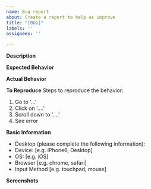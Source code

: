 ```yaml
---
name: Bug report
about: Create a report to help us improve
title: "[BUG]"
labels: ''
assignees: ''

---
```


**Description**

<!-- a general description goes here -->

**Expected Behavior**

<!-- a general description of what was the expected behavior or result -->

**Actual Behavior**

<!-- a general description of what really happened -->

**To Reproduce**
Steps to reproduce the behavior:
1. Go to '...'
2. Click on '....'
3. Scroll down to '....'
4. See error

**Basic Information**

 - Desktop (please complete the following information):
 - Device: [e.g. iPhone6, Desktop]
 - OS: [e.g. iOS]
 - Browser [e.g. chrome, safari]
 - Input Method [e.g. touchpad, mouse]

**Screenshots**

<!-- if the issue is a visual issue, please include screenshots showing the problem if possible -->
